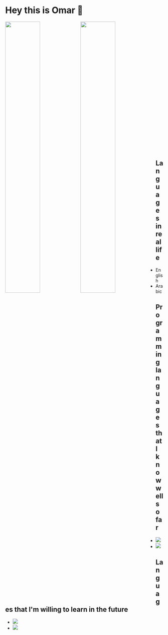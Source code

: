 # Hey this is Omar 👋

<img align="left" width="47%" src="https://github-readme-stats.vercel.app/api?username=jamlee977&show_icons=true&theme=radical" />

<img align="left" width="47%" src="https://github-readme-stats.vercel.app/api/top-langs/?username=jamlee977&layout=compact" />


<br><br><br><br><br><br><br><br><br><br><br><br><br><br><br><br><br><br><br><br><br><br><br><br>
## Languages in real life
* English
* Arabic

## Programming languages that I know well so far

* <img src="https://img.shields.io/badge/c++-%2300599C.svg?style=for-the-badge&logo=c%2B%2B&logoColor=white" />
* <img src="https://img.shields.io/badge/node.js-6DA55F?style=for-the-badge&logo=node.js&logoColor=white" />

## Languages that I'm willing to learn in the future

* <img src="https://img.shields.io/badge/node.js-6DA55F?style=for-the-badge&logo=node.js&logoColor=white" />
* <img src="https://img.shields.io/badge/python-3670A0?style=for-the-badge&logo=python&logoColor=ffdd54" />
